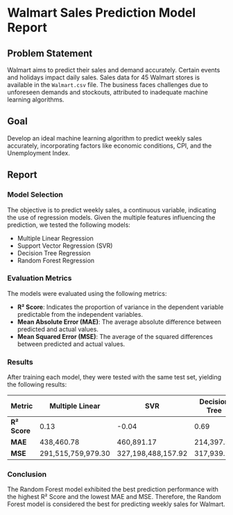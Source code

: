 # Walmart Sales Prediction Model Report

## Problem Statement
Walmart aims to predict their sales and demand accurately. Certain events and holidays impact daily sales. Sales data for 45 Walmart stores is available in the `Walmart.csv` file. The business faces challenges due to unforeseen demands and stockouts, attributed to inadequate machine learning algorithms.

## Goal
Develop an ideal machine learning algorithm to predict weekly sales accurately, incorporating factors like economic conditions, CPI, and the Unemployment Index.

## Report

### Model Selection
The objective is to predict weekly sales, a continuous variable, indicating the use of regression models. Given the multiple features influencing the prediction, we tested the following models:

- Multiple Linear Regression
- Support Vector Regression (SVR)
- Decision Tree Regression
- Random Forest Regression

### Evaluation Metrics
The models were evaluated using the following metrics:

- **R² Score**: Indicates the proportion of variance in the dependent variable predictable from the independent variables.
- **Mean Absolute Error (MAE)**: The average absolute difference between predicted and actual values.
- **Mean Squared Error (MSE)**: The average of the squared differences between predicted and actual values.

### Results
After training each model, they were tested with the same test set, yielding the following results:

| Metric      | Multiple Linear | SVR          | Decision Tree | Random Forest |
|-------------|-----------------|--------------|---------------|---------------|
| **R² Score** | 0.13            | -0.04        | 0.69          | 0.93          |
| **MAE**     | 438,460.78      | 460,891.17   | 214,397.51    | 77,228.69     |
| **MSE**     | 291,515,759,979.30 | 327,198,488,157.92 | 317,939.26    | 150,949.20    |

### Conclusion
The Random Forest model exhibited the best prediction performance with the highest R² Score and the lowest MAE and MSE. Therefore, the Random Forest model is considered the best for predicting weekly sales for Walmart.